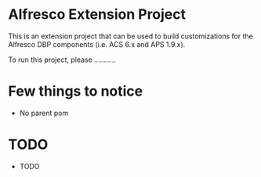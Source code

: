 # Alfresco Extension Project

This is an extension project that can be used to build customizations for 
the Alfresco DBP components (i.e. ACS 6.x and APS 1.9.x). 

To run this project, please ...........

 
# Few things to notice

 * No parent pom
 
# TODO
 
  * TODO
   
  
 
